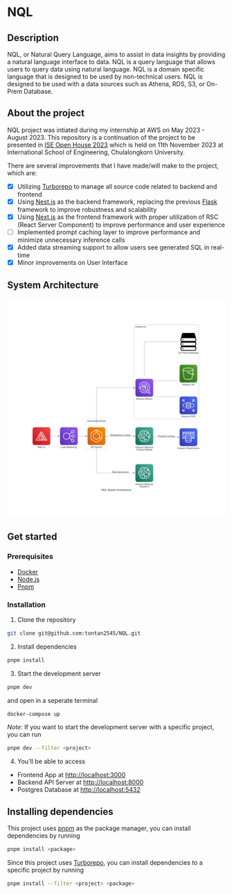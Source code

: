 # NQL

## Description

NQL, or Natural Query Language, aims to assist in data insights by providing a natural language interface to data. NQL is a query language that allows users to query data using natural language. NQL is a domain specific language that is designed to be used by non-technical users. NQL is designed to be used with a data sources such as Athena, RDS, S3, or On-Prem Database.

## About the project

NQL project was intiated during my internship at AWS on May 2023 - August 2023. This repository is a continuation of the project to be presented in [ISE Open House 2023](https://web.facebook.com/ISEopenhouse/posts/pfbid02LydzRUfsJdg7w2YtNeysMMK33rvyZ597WwG4EFYmvVJMk9Yj55Q4rMTxTZpyNRHjl) which is held on 11th November 2023 at International School of Engineering, Chulalongkorn University.

There are several improvements that I have made/will make to the project, which are:

- [x] Utilizing [Turborepo](https://turbo.build/) to manage all source code related to backend and frontend
- [x] Using [Nest.js](https://nestjs.com/) as the backend framework, replacing the previous [Flask](https://flask.palletsprojects.com) framework to improve robustness and scalability
- [x] Using [Next.js](https://nextjs.org/) as the frontend framework with proper utilization of RSC (React Server Component) to improve performance and user experience
- [ ] Implemented prompt caching layer to improve performance and minimize unnecessary inference calls
- [x] Added data streaming support to allow users see generated SQL in real-time
- [x] Minor improvements on User Interface

## System Architecture

![System Architecture](./docs/diagram/nql_system_architecture.png)

## Get started

### Prerequisites

- [Docker](https://www.docker.com/)
- [Node.js](https://nodejs.org/en/)
- [Pnpm](https://pnpm.io/)

### Installation

1. Clone the repository

```bash
git clone git@github.com:tontan2545/NQL.git
```

2. Install dependencies

```bash
pnpm install
```

3. Start the development server

```bash
pnpm dev
```

and open in a seperate terminal

```bash
docker-compose up
```

_Note_: If you want to start the development server with a specific project, you can run

```bash
pnpm dev --filter <project>
```

4. You'll be able to access

- Frontend App at [http://localhost:3000](http://localhost:3000)
- Backend API Server at [http://localhost:8000](http://localhost:8000)
- Postgres Database at [http://localhost:5432](http://localhost:5432)

## Installing dependencies

This project uses [pnpm](https://pnpm.io/) as the package manager, you can install dependencies by running

```bash
pnpm install <package>
```

Since this project uses [Turborepo](https://turbo.build/), you can install dependencies to a specific project by running

```bash
pnpm install --filter <project> <package>
```
